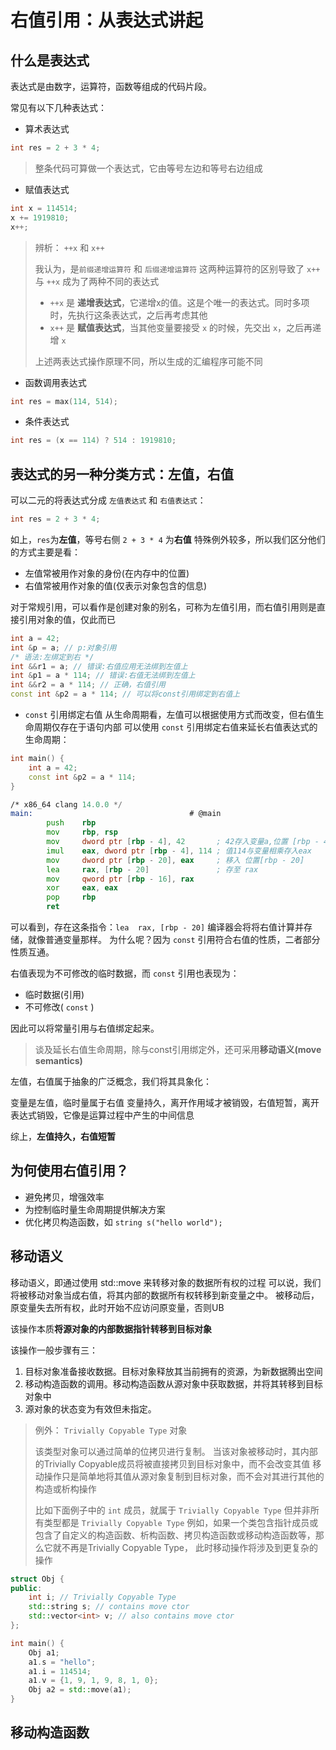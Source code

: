 # 右值引用：从表达式讲起

## 什么是表达式

表达式是由数字，运算符，函数等组成的代码片段。

常见有以下几种表达式：

+ 算术表达式

```c++
int res = 2 + 3 * 4;
```

> 整条代码可算做一个表达式，它由等号左边和等号右边组成

+ 赋值表达式

```c++
int x = 114514;
x += 1919810;
x++;
```

> 辨析： `++x` 和 `x++`
>  
> 我认为，是`前缀递增运算符` 和 `后缀递增运算符` 这两种运算符的区别导致了 `x++` 与 `++x` 成为了两种不同的表达式
>
> + `++x` 是 **递增表达式**，它递增x的值。这是个唯一的表达式。同时多项时，先执行这条表达式，之后再考虑其他
> + `x++` 是 **赋值表达式**，当其他变量要接受 `x` 的时候，先交出 `x`，之后再递增 `x`
>
> 上述两表达式操作原理不同，所以生成的汇编程序可能不同

+ 函数调用表达式

```c++
int res = max(114, 514);
```

+ 条件表达式

```c++
int res = (x == 114) ? 514 : 1919810;
```

## 表达式的另一种分类方式：左值，右值

可以二元的将表达式分成 `左值表达式` 和 `右值表达式`：

```c++
int res = 2 + 3 * 4;
```

如上，`res`为**左值**，等号右侧 `2 + 3 * 4` 为**右值**
特殊例外较多，所以我们区分他们的方式主要是看：

+ 左值常被用作对象的身份(在内存中的位置)
+ 右值常被用作对象的值(仅表示对象包含的信息)

对于常规引用，可以看作是创建对象的别名，可称为左值引用，而右值引用则是直接引用对象的值，仅此而已

```c++
int a = 42;
int &p = a; // p:对象引用
/* 语法:左绑定到右 */
int &&r1 = a; // 错误:右值应用无法绑到左值上
int &p1 = a * 114; // 错误:右值无法绑到左值上
int &&r2 = a * 114; // 正确，右值引用
const int &p2 = a * 114; // 可以将const引用绑定到右值上
```

+ `const` 引用绑定右值
从生命周期看，左值可以根据使用方式而改变，但右值生命周期仅存在于语句内部
可以使用 `const` 引用绑定右值来延长右值表达式的生命周期：

```c++
int main() {
    int a = 42;
    const int &p2 = a * 114;
}
```

```asm
/* x86_64 clang 14.0.0 */
main:                                   # @main
        push    rbp
        mov     rbp, rsp
        mov     dword ptr [rbp - 4], 42       ; 42存入变量a,位置 [rbp - 4]
        imul    eax, dword ptr [rbp - 4], 114 ; 值114与变量相乘存入eax
        mov     dword ptr [rbp - 20], eax     ; 移入 位置[rbp - 20]
        lea     rax, [rbp - 20]               ; 存至 rax
        mov     qword ptr [rbp - 16], rax
        xor     eax, eax
        pop     rbp
        ret
```

可以看到，存在这条指令：`lea  rax, [rbp - 20]`
编译器会将将右值计算并存储，就像普通变量那样。
为什么呢？因为 `const` 引用符合右值的性质，二者部分性质互通。

右值表现为不可修改的临时数据，而 `const` 引用也表现为：

+ 临时数据(引用)
+ 不可修改( `const` )

因此可以将常量引用与右值绑定起来。

> 谈及延长右值生命周期，除与const引用绑定外，还可采用**移动语义(move semantics)**

左值，右值属于抽象的广泛概念，我们将其具象化：

变量是左值，临时量属于右值
变量持久，离开作用域才被销毁，右值短暂，离开表达式销毁，它像是运算过程中产生的中间信息

综上，**左值持久，右值短暂**

## 为何使用右值引用？

+ 避免拷贝，增强效率
+ 为控制临时量生命周期提供解决方案
+ 优化拷贝构造函数，如 `string s("hello world");`

## 移动语义

移动语义，即通过使用 std::move 来转移对象的数据所有权的过程
可以说，我们将被移动对象当成右值，将其内部的数据所有权转移到新变量之中。
被移动后，原变量失去所有权，此时开始不应访问原变量，否则UB

该操作本质**将源对象的内部数据指针转移到目标对象**

该操作一般步骤有三：

1. 目标对象准备接收数据。目标对象释放其当前拥有的资源，为新数据腾出空间
2. 移动构造函数的调用。移动构造函数从源对象中获取数据，并将其转移到目标对象中
3. 源对象的状态变为有效但未指定。

> 例外： `Trivially Copyable Type` 对象
>
> 该类型对象可以通过简单的位拷贝进行复制。
> 当该对象被移动时，其内部的Trivially Copyable成员将被直接拷贝到目标对象中，而不会改变其值
> 移动操作只是简单地将其值从源对象复制到目标对象，而不会对其进行其他的构造或析构操作
>  
> 比如下面例子中的 `int` 成员，就属于 `Trivially Copyable Type`
> 但并非所有类型都是 `Trivially Copyable Type`
> 例如，如果一个类包含指针成员或包含了自定义的构造函数、析构函数、拷贝构造函数或移动构造函数等，那么它就不再是Trivially Copyable Type，
> 此时移动操作将涉及到更复杂的操作

```c++
struct Obj {
public:
    int i; // Trivially Copyable Type
    std::string s; // contains move ctor
    std::vector<int> v; // also contains move ctor
};

int main() {
    Obj a1;
    a1.s = "hello";
    a1.i = 114514;
    a1.v = {1, 9, 1, 9, 8, 1, 0};
    Obj a2 = std::move(a1);
}
```

## 移动构造函数

